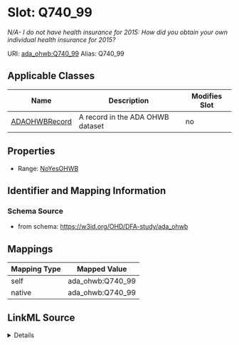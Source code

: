

# Slot: Q740_99 


_N/A- I do not have health insurance for 2015: How did you obtain your own individual health insurance for 2015?_





URI: [ada_ohwb:Q740_99](https://w3id.org/OHD/DFA-study/ada_ohwb/Q740_99)
Alias: Q740_99

<!-- no inheritance hierarchy -->





## Applicable Classes

| Name | Description | Modifies Slot |
| --- | --- | --- |
| [ADAOHWBRecord](ADAOHWBRecord.md) | A record in the ADA OHWB dataset |  no  |







## Properties

* Range: [NoYesOHWB](NoYesOHWB.md)





## Identifier and Mapping Information







### Schema Source


* from schema: https://w3id.org/OHD/DFA-study/ada_ohwb




## Mappings

| Mapping Type | Mapped Value |
| ---  | ---  |
| self | ada_ohwb:Q740_99 |
| native | ada_ohwb:Q740_99 |




## LinkML Source

<details>
```yaml
name: Q740_99
description: 'N/A- I do not have health insurance for 2015: How did you obtain your
  own individual health insurance for 2015?'
from_schema: https://w3id.org/OHD/DFA-study/ada_ohwb
rank: 1000
alias: Q740_99
domain_of:
- ADA_OHWBRecord
range: NoYesOHWB

```
</details>
